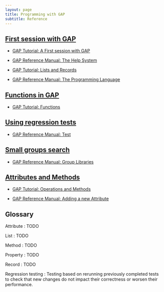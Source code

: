 ```yaml
---
layout: page
title: Programming with GAP
subtitle: Reference
---
```


## [First session with GAP](01-command-line.html)

* [GAP Tutorial: A First session with GAP](http://www.gap-system.org/Manuals/doc/tut/chap2.html)

* [GAP Reference Manual: The Help System](http://www.gap-system.org/Manuals/doc/ref/chap2.html)

* [GAP Tutorial: Lists and Records](http://www.gap-system.org/Manuals/doc/tut/chap3.htm)

* [GAP Reference Manual: The Programming Language]( http://www.gap-system.org/Manuals/doc/ref/chap4.html#X7FE7C0C17E1ED118)


## [Functions in GAP](02-func.html)

* [GAP Tutorial: Functions](http://www.gap-system.org/Manuals/doc/tut/chap4.html)


## [Using regression tests](03-testing.html)

* [GAP Reference Manual: Test](http://www.gap-system.org/Manuals/doc/ref/chap7.html#X87712F9D8732193C)


## [Small groups search](04-small-groups.html)

* [GAP Reference Manual: Group Libraries](http://www.gap-system.org/Manuals/doc/ref/chap50.html)


## [Attributes and Methods](05-attributes.html)

* [GAP Tutorial: Operations and Methods](http://www.gap-system.org/Manuals/doc/tut/chap8.html)

* [GAP Reference Manual: Adding a new Attribute](http://www.gap-system.org/Manuals/doc/ref/chap80.html#X874AF11D864AEC1B)

## Glossary

Attribute
: TODO

List
: TODO

Method
: TODO

Property
: TODO

Record
: TODO

Regression testing
: Testing based on rerunning previously completed tests to check that new
  changes do not impact their correctness or worsen their performance.

